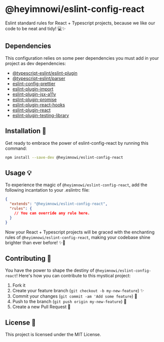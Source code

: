 # @heyimnowi/eslint-config-react

Eslint standard rules for React + Typescript projects, because we like our code to be neat and tidy! 💻✨

## Dependencies

This configuration relies on some peer dependencies you must add in your project as dev dependencies:

- [@typescript-eslint/eslint-plugin](https://github.com/typescript-eslint/typescript-eslint)
- [@typescript-eslint/parser](https://github.com/typescript-eslint/typescript-eslint)
- [eslint-config-prettier](https://github.com/prettier/eslint-config-prettier)
- [eslint-plugin-import](https://github.com/benmosher/eslint-plugin-import)
- [eslint-plugin-jsx-a11y](https://github.com/jsx-eslint/eslint-plugin-jsx-a11y)
- [eslint-plugin-promise](https://github.com/eslint-community/eslint-plugin-promise)
- [eslint-plugin-react-hooks](https://github.com/facebook/react)
- [eslint-plugin-react](https://github.com/yannickcr/eslint-plugin-react)
- [eslint-plugin-testing-library](https://github.com/testing-library/eslint-plugin-testing-library)

## Installation 🚀

Get ready to embrace the power of eslint-config-react by running this command:

```bash
npm install --save-dev @heyimnowi/eslint-config-react
```

## Usage 💡
To experience the magic of `@heyimnowi/eslint-config-react`, add the following incantation to your .eslintrc file:

```json
{
  "extends": "@heyimnowi/eslint-config-react",
  "rules": {
    // You can override any rule here.
  }
}
```

Now your React + Typescript projects will be graced with the enchanting rules of `@heyimnowi/eslint-config-react`, making your codebase shine brighter than ever before! ✨🌟

## Contributing 🙌
You have the power to shape the destiny of `@heyimnowi/eslint-config-react`! Here's how you can contribute to this mystical project:

1. Fork it
2. Create your feature branch (`git checkout -b my-new-feature`) ✨
3. Commit your changes (`git commit -am 'Add some feature`) 💪
4. Push to the branch (`git push origin my-new-feature`) 🚀
5. Create a new Pull Request 🌟

## License 📝

This project is licensed under the MIT License.